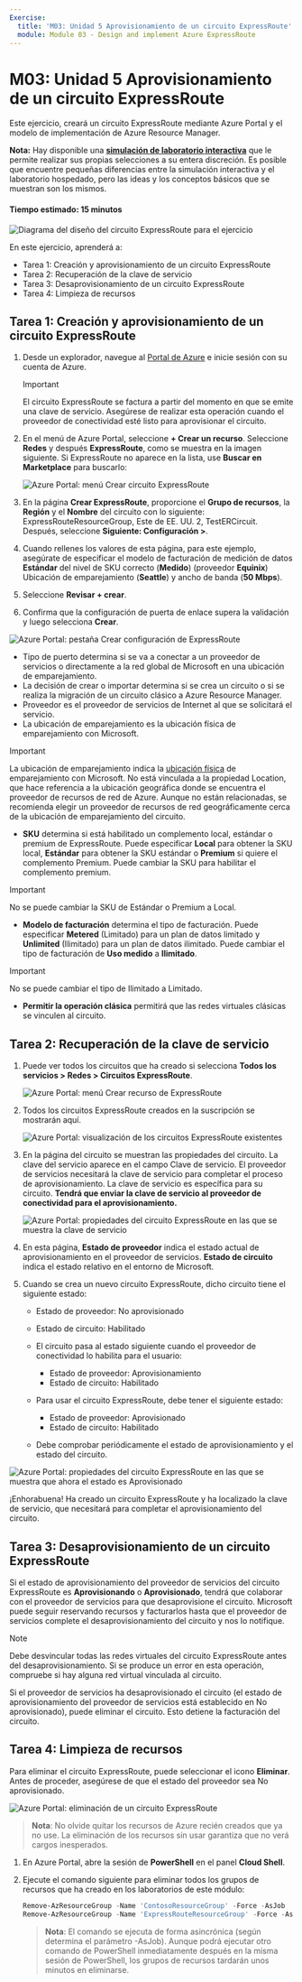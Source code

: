 ```yaml
---
Exercise:
  title: 'M03: Unidad 5 Aprovisionamiento de un circuito ExpressRoute'
  module: Module 03 - Design and implement Azure ExpressRoute
---
```

# M03: Unidad 5 Aprovisionamiento de un circuito ExpressRoute

Este ejercicio, creará un circuito ExpressRoute mediante Azure Portal y el modelo de implementación de Azure Resource Manager. 

**Nota:** Hay disponible una **[simulación de laboratorio interactiva](https://mslabs.cloudguides.com/guides/AZ-700%20Lab%20Simulation%20-%20Provision%20an%20ExpressRoute%20circuit)** que le permite realizar sus propias selecciones a su entera discreción. Es posible que encuentre pequeñas diferencias entre la simulación interactiva y el laboratorio hospedado, pero las ideas y los conceptos básicos que se muestran son los mismos.

#### Tiempo estimado: 15 minutos

![Diagrama del diseño del circuito ExpressRoute para el ejercicio](../media/environment-diagram.png)



En este ejercicio, aprenderá a:

+ Tarea 1: Creación y aprovisionamiento de un circuito ExpressRoute
+ Tarea 2: Recuperación de la clave de servicio
+ Tarea 3: Desaprovisionamiento de un circuito ExpressRoute
+ Tarea 4: Limpieza de recursos


## Tarea 1: Creación y aprovisionamiento de un circuito ExpressRoute

 

1. Desde un explorador, navegue al [Portal de Azure](https://portal.azure.com/) e inicie sesión con su cuenta de Azure.

   > [!Important] 
   >
   > El circuito ExpressRoute se factura a partir del momento en que se emite una clave de servicio. Asegúrese de realizar esta operación cuando el proveedor de conectividad esté listo para aprovisionar el circuito.

1. En el menú de Azure Portal, seleccione **+ Crear un recurso**. Seleccione **Redes** y después **ExpressRoute**, como se muestra en la imagen siguiente. Si ExpressRoute no aparece en la lista, use **Buscar en Marketplace** para buscarlo:

   ![Azure Portal: menú Crear circuito ExpressRoute](../media/create-expressroute-circuit-menu.png)

1. En la página **Crear ExpressRoute**, proporcione el **Grupo de recursos**, la **Región** y el **Nombre** del circuito con lo siguiente: ExpressRouteResourceGroup, Este de EE. UU. 2, TestERCircuit. Después, seleccione **Siguiente: Configuración &gt;**.

1. Cuando rellenes los valores de esta página, para este ejemplo, asegúrate de especificar  el modelo de facturación de medición de datos **Estándar** del nivel de SKU correcto (**Medido**) (proveedor **Equinix**) Ubicación de emparejamiento (**Seattle**) y ancho de banda (**50 Mbps**).

1. Seleccione **Revisar + crear**.

1. Confirma que la configuración de puerta de enlace supera la validación y luego selecciona **Crear**.


![Azure Portal: pestaña Crear configuración de ExpressRoute](../media/expressroute-create-configuration2.png)

 

- Tipo de puerto determina si se va a conectar a un proveedor de servicios o directamente a la red global de Microsoft en una ubicación de emparejamiento.
- La decisión de crear o importar determina si se crea un circuito o si se realiza la migración de un circuito clásico a Azure Resource Manager.
- Proveedor es el proveedor de servicios de Internet al que se solicitará el servicio.
- La ubicación de emparejamiento es la ubicación física de emparejamiento con Microsoft.

> [!Important]
>
> La ubicación de emparejamiento indica la [ubicación física](https://docs.microsoft.com/en-us/azure/expressroute/expressroute-locations) de emparejamiento con Microsoft. No está vinculada a la propiedad Location, que hace referencia a la ubicación geográfica donde se encuentra el proveedor de recursos de red de Azure. Aunque no están relacionadas, se recomienda elegir un proveedor de recursos de red geográficamente cerca de la ubicación de emparejamiento del circuito.

- **SKU** determina si está habilitado un complemento local, estándar o premium de ExpressRoute. Puede especificar **Local** para obtener la SKU local, **Estándar** para obtener la SKU estándar o **Premium** si quiere el complemento Premium. Puede cambiar la SKU para habilitar el complemento premium.

> [!Important]
>
> No se puede cambiar la SKU de Estándar o Premium a Local.

- **Modelo de facturación** determina el tipo de facturación. Puede especificar **Metered** (Limitado) para un plan de datos limitado y **Unlimited** (Ilimitado) para un plan de datos ilimitado. Puede cambiar el tipo de facturación de **Uso medido** a **Ilimitado**.

> [!Important]
>
> No se puede cambiar el tipo de Ilimitado a Limitado.

- **Permitir la operación clásica** permitirá que las redes virtuales clásicas se vinculen al circuito.

## Tarea 2: Recuperación de la clave de servicio
 

1. Puede ver todos los circuitos que ha creado si selecciona **Todos los servicios &gt; Redes &gt; Circuitos ExpressRoute**.

   ![Azure Portal: menú Crear recurso de ExpressRoute](../media/expressroute-circuit-menu.png)

1. Todos los circuitos ExpressRoute creados en la suscripción se mostrarán aquí. 

   ![Azure Portal: visualización de los circuitos ExpressRoute existentes](../media/expressroute-circuit-list.png)

1. En la página del circuito se muestran las propiedades del circuito. La clave del servicio aparece en el campo Clave de servicio. El proveedor de servicios necesitará la clave de servicio para completar el proceso de aprovisionamiento. La clave de servicio es específica para su circuito. **Tendrá que enviar la clave de servicio al proveedor de conectividad para el aprovisionamiento.**

   ![Azure Portal: propiedades del circuito ExpressRoute en las que se muestra la clave de servicio](../media/expressroute-circuit-overview.png)

1. En esta página, **Estado de proveedor** indica el estado actual de aprovisionamiento en el proveedor de servicios. **Estado de circuito** indica el estado relativo en el entorno de Microsoft. 

1. Cuando se crea un nuevo circuito ExpressRoute, dicho circuito tiene el siguiente estado:

   - Estado de proveedor: No aprovisionado
   - Estado de circuito: Habilitado



   - El circuito pasa al estado siguiente cuando el proveedor de conectividad lo habilita para el usuario:
     - Estado de proveedor: Aprovisionamiento
     - Estado de circuito: Habilitado
   - Para usar el circuito ExpressRoute, debe tener el siguiente estado:
     - Estado de proveedor: Aprovisionado
     - Estado de circuito: Habilitado
   - Debe comprobar periódicamente el estado de aprovisionamiento y el estado del circuito.

![Azure Portal: propiedades del circuito ExpressRoute en las que se muestra que ahora el estado es Aprovisionado](../media/provisioned.png)

 

¡Enhorabuena! Ha creado un circuito ExpressRoute y ha localizado la clave de servicio, que necesitará para completar el aprovisionamiento del circuito.

## Tarea 3: Desaprovisionamiento de un circuito ExpressRoute

Si el estado de aprovisionamiento del proveedor de servicios del circuito ExpressRoute es **Aprovisionando** o **Aprovisionado**, tendrá que colaborar con el proveedor de servicios para que desaprovisione el circuito. Microsoft puede seguir reservando recursos y facturarlos hasta que el proveedor de servicios complete el desaprovisionamiento del circuito y nos lo notifique.

> [!Note]
>
> Debe desvincular todas las redes virtuales del circuito ExpressRoute antes del desaprovisionamiento. Si se produce un error en esta operación, compruebe si hay alguna red virtual vinculada al circuito.
>
> Si el proveedor de servicios ha desaprovisionado el circuito (el estado de aprovisionamiento del proveedor de servicios está establecido en No aprovisionado), puede eliminar el circuito. Esto detiene la facturación del circuito.

## Tarea 4: Limpieza de recursos

Para eliminar el circuito ExpressRoute, puede seleccionar el icono **Eliminar**. Antes de proceder, asegúrese de que el estado del proveedor sea No aprovisionado.

![Azure Portal: eliminación de un circuito ExpressRoute](../media/expressroute-circuit-delete.png)


   >**Nota**: No olvide quitar los recursos de Azure recién creados que ya no use. La eliminación de los recursos sin usar garantiza que no verá cargos inesperados.

1. En Azure Portal, abre la sesión de **PowerShell** en el panel **Cloud Shell**.

1. Ejecute el comando siguiente para eliminar todos los grupos de recursos que ha creado en los laboratorios de este módulo:

   ```powershell
   Remove-AzResourceGroup -Name 'ContosoResourceGroup' -Force -AsJob
   Remove-AzResourceGroup -Name 'ExpressRouteResourceGroup' -Force -AsJob
   ```
   >**Nota**: El comando se ejecuta de forma asincrónica (según determina el parámetro -AsJob). Aunque podrá ejecutar otro comando de PowerShell inmediatamente después en la misma sesión de PowerShell, los grupos de recursos tardarán unos minutos en eliminarse.


